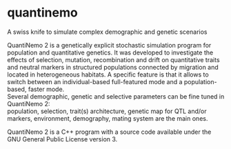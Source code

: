 # quantinemo
A swiss knife to simulate complex demographic and genetic scenarios

QuantiNemo 2 is a genetically explicit stochastic simulation program for population and quantitative genetics. 
It was developed to investigate the effects of selection, mutation, recombination and drift on quantitative traits and neutral markers in structured populations connected by migration and located in heterogeneous habitats. 
A specific feature is that it allows to switch between an individual-based full-featured mode and a population-based, faster mode.  
Several demographic, genetic and selective parameters can be fine tuned in QuantiNemo 2:  
population,  selection,  trait(s) architecture,  genetic  map  for  QTL  and/or  markers,  environment, demography, mating system are the main ones.

QuantiNemo 2 is a C++ program with a source code available under the GNU General Public License version 3. 
